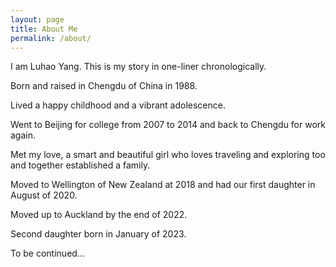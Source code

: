 ```yaml
---
layout: page
title: About Me
permalink: /about/
---
```


I am Luhao Yang. This is my story in one-liner chronologically.

Born and raised in Chengdu of China in 1988.

Lived a happy childhood and a vibrant adolescence.

Went to Beijing for college from 2007 to 2014 and back to Chengdu for work again.

Met my love, a smart and beautiful girl who loves traveling and exploring too and together established a family. 

Moved to Wellington of New Zealand at 2018 and had our first daughter in August of 2020.

Moved up to Auckland by the end of 2022.

Second daughter born in January of 2023.

To be continued...



